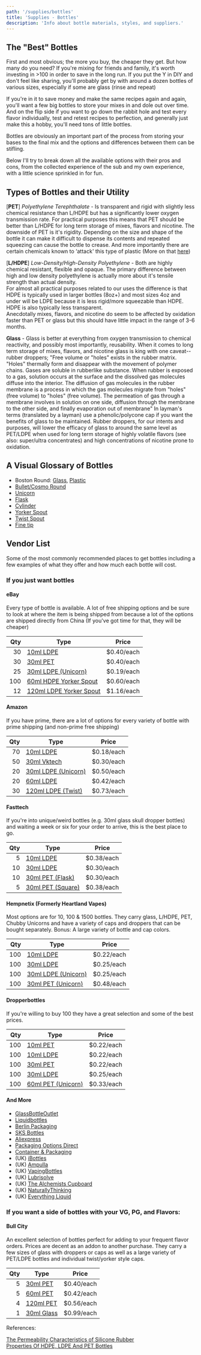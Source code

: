 ```yaml
---
path: '/supplies/bottles'
title: 'Supplies - Bottles'
description: 'Info about bottle materials, styles, and suppliers.'
---
```


## The "Best" Bottles

First and most obvious; the more you buy, the cheaper they get. But how many do you need? If you're mixing for friends and family, it's worth investing in &gt;100 in order to save in the long run. If you put the Y in DIY and don't feel like sharing, you'll probably get by with around a dozen bottles of various sizes, especially if some are glass (rinse and repeat)

If you're in it to save money and make the same recipes again and again, you'll want a few big bottles to store your mixes in and dole out over time.
And on the flip side if you want to go down the rabbit hole and test every flavor individually, test and retest recipes to perfection, and generally just make this a hobby, you'll need tons of little bottles.

Bottles are obviously an important part of the process from storing your bases to the final mix and the options and differences between them can be stifling.

Below I'll try to break down all the available options with their pros and cons, from the collected experience of the sub and my own experience, with a little science sprinkled in for fun.

## Types of Bottles and their Utility

[**PET**] _Polyethylene Terephthalate_ - Is transparent and rigid with slightly less chemical resistance than L/HDPE but has a significantly lower oxygen transmission rate. For practical purposes this means that PET should be better than L/HDPE for long term storage of mixes, flavors and nicotine.
The downside of PET is it's rigidity. Depending on the size and shape of the bottle it can make it difficult to dispense its contents and repeated squeezing can cause the bottle to crease. And more importantly there are certain chemicals known to ‘attack' this type of plastic (More on that [here](https://drive.google.com/file/d/1VB84_SkfC5sEBwMu0cZhk1s9PySSLHwx/view?usp=sharing))

[**L/HDPE**] _Low-Density/High-Density Polyethylene_ - Both are highly chemical resistant, flexible and opaque. The primary difference between high and low density polyethylene is actually more about it's tensile strength than actual density.  
For almost all practical purposes related to our uses the difference is that HDPE is typically used in larger bottles (8oz+) and most sizes 4oz and under will be LDPE because it is less rigid/more squeezable than HDPE. HDPE is also typically less transparent.  
Anecdotally mixes, flavors, and nicotine do seem to be affected by oxidation faster than PET or glass but this should have little impact in the range of 3-6 months.

**Glass** - Glass is better at everything from oxygen transmission to chemical reactivity, and possibly most importantly, reusability. When it comes to long term storage of mixes, flavors, and nicotine glass is king with one caveat--rubber droppers;
"Free volume or "holes" exists in the rubber matrix. "Holes" thermally form and disappear with
the movement of polymer chains. Gases are soluble in rubberlike substance. When rubber is
exposed to a gas, solution occurs at the surface and the dissolved gas molecules diffuse into the interior. The diffusion of gas molecules in the rubber membrane is a process in which the gas molecules migrate from "holes" (free volume) to "holes" (free volume). The permeation of gas through a membrane involves in solution on one side, diffusion through the membrane to the other side, and finally evaporation out of membrane"
In layman's terms (translated by a layman) use a phenolic/polycone cap if you want the benefits of glass to be maintained. Rubber droppers, for our intents and purposes, will lower the efficacy of glass to around the same level as PET/LDPE when used for long term storage of highly volatile flavors (see also: super/ultra concentrates) and high concentrations of nicotine prone to oxidation.

## A Visual Glossary of Bottles

- Boston Round: [Glass](https://i.imgur.com/ShAa0Z8.jpg), [Plastic](https://i.imgur.com/iAiqKi5.png)
- [Bullet/Cosmo Round](https://i.imgur.com/GPIYsqF.jpg)
- [Unicorn](https://i.imgur.com/DI00ebz.jpg)
- [Flask](https://i.imgur.com/VGkBAZF.jpg)
- [Cylinder](https://i.imgur.com/gx0Al7r.png)
- [Yorker Spout](https://i.imgur.com/Rdgk39u.jpg)
- [Twist Spout](https://i.imgur.com/05cLFNX.jpg)
- [Fine tip](https://i.imgur.com/4ljPEaI.jpg)

## Vendor List

Some of the most commonly recommended places to get bottles including a few examples of what they offer and how much each bottle will cost.

### If you just want bottles

#### eBay

Every type of bottle is available. A lot of free shipping options and be sure to look at where the item is being shipped from because a lot of the options are shipped directly from China (If you've got time for that, they will be cheaper)

| Qty | Type                                                                                                                                                                                                          | Price       |
| --: | ------------------------------------------------------------------------------------------------------------------------------------------------------------------------------------------------------------- | ----------- |
|  30 | [10ml LDPE](https://www.ebay.com/itm/5ml-10ml-15ml-30ml-Plastic-Squeezable-Dropper-Bottles-Eye-Liquid-Dropper-LDPE/272116026613?hash=item3f5b610cf5:m:miNIeLXG9aaj9CFRgFSY8Wg)                                | \$0.40/each |
|  30 | [30ml PET](https://www.ebay.com/itm/5ml-10ml-30ml-50ml-Empty-Plastic-Squeezable-Dropper-Bottles-Eye-Liquid-Droppers/122820004124?hash=item1c98a4891c:m:mxUAinI6fSypZHJrfIF5RuA:sc:USPSFirstClass!98503!US!-1) | \$0.40/each |
|  25 | [30ml LDPE \(Unicorn\)](https://www.ebay.com/itm/265041986844?hash=item3db5bbc51c:g:YuoAAOSwURJgHcGs)                                                                                                         | \$0.19/each |
| 100 | [60ml HDPE Yorker Spout](https://www.ebay.com/itm/2-oz-60-ml-HDPE-Plastic-Bottles-w-Yorker-Dispensing-Caps-Lot-of-100/263351070763?hash=item3d50f2702b:g:Y0gAAOSwI8laHlM6)                                    | \$0.60/each |
|  12 | [120ml LDPE Yorker Spout](https://www.ebay.com/itm/12-pack-of-4oz-120mL-Plastic-Boston-Round-Squeeze-Bottles-Yorker-Caps-LDPE/281966694126?hash=item41a6864eee:g:qT8AAOSwyjBW51KM)                            | \$1.16/each |

#### Amazon

If you have prime, there are a lot of options for every variety of bottle with prime shipping (and non-prime free shipping)

| Qty | Type                                                                                                            | Price       |
| --: | --------------------------------------------------------------------------------------------------------------- | ----------- |
|  70 | [10ml LDPE](https://www.amazon.com/Twdrer-Squeezable-Refillable-Essential-Container/dp/B088PDC22V/)             | \$0.18/each |
|  50 | [30ml Vktech](http://a.co/boLFO1z)                                                                              | \$0.30/each |
|  20 | [30ml LDPE \(Unicorn\)](https://www.amazon.com/Plastic-Unicorn-Applicator-Squeezable-Childproof/dp/B07KQRSLZK/) | \$0.50/each |
|  20 | [60ml LDPE](https://www.amazon.com/Squeezable-Dropper-Dropping-Containers-Pipettes/dp/B0922DTK7N/)              | \$0.42/each |
|  30 | [120ml LDPE \(Twist\)](https://www.amazon.com/Bekith-Dispensing-Bottles-Plastic-Squeeze/dp/B0859XTBWW/)         | \$0.73/each |

#### Fasttech

If you're into unique/weird bottles (e.g. 30ml glass skull dropper bottles) and waiting a week or six for your order to arrive, this is the best place to go.

| Qty | Type                                                                                                                        | Price       |
| --: | --------------------------------------------------------------------------------------------------------------------------- | ----------- |
|   5 | [10ml LDPE](https://www.fasttech.com/products/3021/10006152/1613411-empty-dropper-bottles-for-e-liquids-5-pack-10ml)        | \$0.38/each |
|  10 | [30ml LDPE](https://www.fasttech.com/products/3021/10006152/1614006)                                                        | \$0.30/each |
|  10 | [30ml PET \(Flask\)](https://www.fasttech.com/products/0/10021895/4774400-empty-dropper-bottles-for-e-liquid-5-pack-30ml)   | \$0.30/each |
|   5 | [30ml PET \(Square\)](https://www.fasttech.com/products/0/10013098/9346005-empty-square-dropper-bottle-for-e-liquid-5-pack) | \$0.38/each |

#### Hempnetix (Formerly Heartland Vapes)

Most options are for 10, 100 &amp; 1500 bottles. They carry glass, L/HDPE, PET, Chubby Unicorns and have a variety of caps and droppers that can be bought separately. Bonus: A large variety of bottle and cap colors.

| Qty | Type                                                                                                                  | Price       |
| --: | --------------------------------------------------------------------------------------------------------------------- | ----------- |
| 100 | [10ml LDPE](https://www.hempnetix.com/10ml-tamper-evident-bottles-100-lot.html)                                       | \$0.22/each |
| 100 | [30ml LDPE](https://www.hempnetix.com/30ml-tamper-evident-bottles-100-lot.html)                                       | \$0.25/each |
| 100 | [30ml LDPE \(Unicorn\)](https://www.hempnetix.com/30ml-black-pen-style-bottles-unicorn-100-lot-certified.html)        | \$0.25/each |
| 100 | [30ml PET \(Unicorn\)](https://www.hempnetix.com/30ml-pet-sc-chubby-gorilla-clear-with-black-caps-clear-100-lot.html) | \$0.48/each |

#### Dropperbottles

If you're willing to buy 100 they have a great selection and some of the best prices.

| Qty | Type                                                                                                                                                                                                          | Price       |
| --: | ------------------------------------------------------------------------------------------------------------------------------------------------------------------------------------------------------------- | ----------- |
| 100 | [10ml PET](https://dropperbottles.com/collections/plastic-droppers-tamper-evident-child-resistant-cap/products/pet-crystal-clear-boston-round-child-resistant-100-count?variant=1877029093400)                | \$0.22/each |
| 100 | [10ml LDPE](https://dropperbottles.com/collections/plastic-droppers-tamper-evident-child-resistant-cap/products/child-resistant-cap-ldpe-boston-round-100-count?variant=1877030207512)                        | \$0.22/each |
| 100 | [30ml PET](https://dropperbottles.com/collections/plastic-droppers-tamper-evident-child-resistant-cap/products/pet-crystal-clear-boston-round-child-resistant-100-count?variant=1877029093400)                | \$0.22/each |
| 100 | [30ml LDPE](https://dropperbottles.com/collections/plastic-droppers-tamper-evident-child-resistant-cap/products/child-resistant-cap-ldpe-boston-round-100-count?variant=1877031288856)                        | \$0.25/each |
| 100 | [60ml PET \(Unicorn\)](https://dropperbottles.com/collections/cylinder-style-plastic-bottles/products/v3-big-mouth-bullet-tamper-evident-child-resistant-100-count-includes-caps-tips?variant=14088303247469) | \$0.33/each |

#### And More

- [GlassBottleOutlet](https://glassbottleoutlet.com/)
- [Liquidbottles](http://liquidbottles.com/)
- [Berlin Packaging](https://www.berlinpackaging.com/)
- [SKS Bottles](https://www.sks-bottle.com/)
- [Aliexpress](https://www.aliexpress.com/w/wholesale-dropper-bottle.html?initiative_id=AS_20180216112110&site=glo&g=y&SearchText=dropper+bottle&CatId=200002592&isrefine=y)
- [Packaging Options Direct](http://packagingoptionsdirect.com/)
- [Container &amp; Packaging](https://www.containerandpackaging.com/)
- (UK) [iBottles](https://www.ibottles.co.uk/)
- (UK) [Ampulla](https://www.ampulla.co.uk/)
- (UK) [VapingBottles](https://vapingbottles.com/)
- (UK) [Lubrisolve](https://www.lubrisolve.com/index.php?route=product/category&path=20_148)
- (UK) [The Alchemists Cupboard](https://www.thealchemistscupboard.co.uk/product-category/diy-e-liquid-mixing-supplies/syringes-and-bottles-diy-e-liquid-mixing-supplies/)
- (UK) [NaturallyThinking](http://www.naturallythinking.com/bottles-jars/glass-dropper-bottles.html)
- (UK) [Everything Liquid](https://everythingliquid.co.uk/product-category/packaging/)

### If you want a side of bottles with your VG, PG, and Flavors:

#### Bull City

An excellent selection of bottles perfect for adding to your frequent flavor orders. Prices are decent as an addon to another purchase. They carry a few sizes of glass with droppers or caps as well as a large variety of PET/LDPE bottles and individual twist/yorker style caps.

| Qty | Type                                                                                | Price       |
| --: | ----------------------------------------------------------------------------------- | ----------- |
|   5 | [30ml PET](https://www.bullcityflavors.com/30ml-pet-chubby-gorilla-bottle-5-pack/)  | \$0.40/each |
|   5 | [60ml PET](https://www.bullcityflavors.com/60ml-pet-chubby-gorilla-bottle-5-pack/)  | \$0.42/each |
|   4 | [120ml PET](https://www.bullcityflavors.com/4oz-pet-chubby-gorilla-bottle-4-pack/)  | \$0.56/each |
|   1 | [30ml Glass](https://www.bullcityflavors.com/30ml-glass-bottle-with-glass-dropper/) | \$0.99/each |

References:

[The Permeability Characteristics of Silicone Rubber](https://imageserv5.team-logic.com/mediaLibrary/99/D116_20Haibing_20Zhang_20et_20al.pdf)  
[Properties Of HDPE, LDPE And PET Bottles](https://www.theplasticbottlescompany.com/properties-hdpe-ldpe-pet-bottles/)
